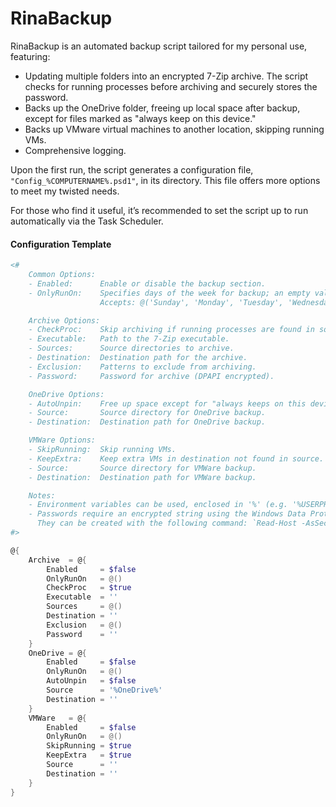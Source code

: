 # RinaBackup

RinaBackup is an automated backup script tailored for my personal use, featuring:

- Updating multiple folders into an encrypted 7-Zip archive. The script checks for running processes before archiving and securely stores the password.
- Backs up the OneDrive folder, freeing up local space after backup, except for files marked as "always keep on this device."
- Backs up VMware virtual machines to another location, skipping running VMs.
- Comprehensive logging.

Upon the first run, the script generates a configuration file, `"Config_%COMPUTERNAME%.psd1"`, in its directory. This file offers more options to meet my twisted needs.

For those who find it useful, it’s recommended to set the script up to run automatically via the Task Scheduler.

#### Configuration Template

```powershell
<#
    Common Options:
    - Enabled:      Enable or disable the backup section.
    - OnlyRunOn:    Specifies days of the week for backup; an empty value skips the check.
                    Accepts: @('Sunday', 'Monday', 'Tuesday', 'Wednesday', 'Thursday', 'Friday', 'Saturday').

    Archive Options:
    - CheckProc:    Skip archiving if running processes are found in source.
    - Executable:   Path to the 7-Zip executable.
    - Sources:      Source directories to archive.
    - Destination:  Destination path for the archive.
    - Exclusion:    Patterns to exclude from archiving.
    - Password:     Password for archive (DPAPI encrypted).

    OneDrive Options:
    - AutoUnpin:    Free up space except for "always keeps on this device" files.
    - Source:       Source directory for OneDrive backup.
    - Destination:  Destination path for OneDrive backup.

    VMWare Options:
    - SkipRunning:  Skip running VMs.
    - KeepExtra:    Keep extra VMs in destination not found in source.
    - Source:       Source directory for VMWare backup.
    - Destination:  Destination path for VMWare backup.

    Notes:
    - Environment variables can be used, enclosed in '%' (e.g. '%USERPROFILE%').
    - Passwords require an encrypted string using the Windows Data Protection API (DPAPI).
      They can be created with the following command: `Read-Host -AsSecureString | ConvertFrom-SecureString`
#>

@{
    Archive  = @{
        Enabled     = $false
        OnlyRunOn   = @()
        CheckProc   = $true
        Executable  = ''
        Sources     = @()
        Destination = ''
        Exclusion   = @()
        Password    = ''
    }
    OneDrive = @{
        Enabled     = $false
        OnlyRunOn   = @()
        AutoUnpin   = $false
        Source      = '%OneDrive%'
        Destination = ''
    }
    VMWare   = @{
        Enabled     = $false
        OnlyRunOn   = @()
        SkipRunning = $true
        KeepExtra   = $true
        Source      = ''
        Destination = ''
    }
}
```
